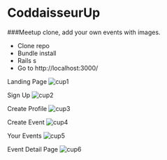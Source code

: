 # CoddaisseurUp

###Meetup clone, add your own events with images.

- Clone repo
- Bundle install
- Rails s
- Go to http://localhost:3000/

Landing Page
![cup1](https://user-images.githubusercontent.com/34174855/38359607-2587ffa8-38c9-11e8-9097-39b3bdb1f382.png)

Sign Up
![cup2](https://user-images.githubusercontent.com/34174855/38359756-50b0cc00-38c9-11e8-930d-f1556025c765.png)

Create Profile
![cup3](https://user-images.githubusercontent.com/34174855/38359792-5f466004-38c9-11e8-915c-f1a49ee8dec2.png)

Create Event
![cup4](https://user-images.githubusercontent.com/34174855/38359836-71015006-38c9-11e8-98e4-6f67814618d2.png)

Your Events
![cup5](https://user-images.githubusercontent.com/34174855/38359875-80badbfc-38c9-11e8-92d7-c975f065ab82.png)

Event Detail Page
![cup6](https://user-images.githubusercontent.com/34174855/38359919-95e3347a-38c9-11e8-9c26-595a76cccad5.png)
